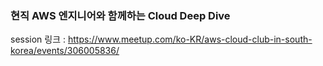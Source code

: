### 현직 AWS 엔지니어와 함께하는 Cloud Deep Dive

session 링크 : https://www.meetup.com/ko-KR/aws-cloud-club-in-south-korea/events/306005836/
